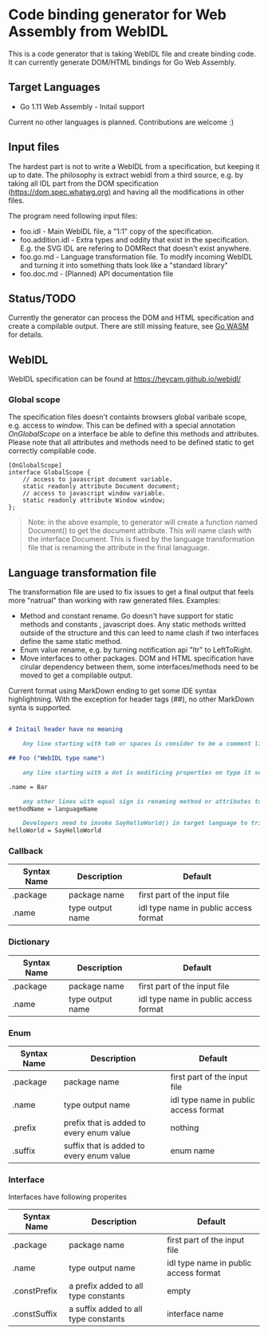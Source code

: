 
# Code binding generator for Web Assembly from WebIDL

This is a code generator that is taking WebIDL file and create binding code.
It can currently generate DOM/HTML bindings for Go Web Assembly.

## Target Languages

* Go 1.11 Web Assembly - Initail support

Current no other languages is planned. Contributions are welcome :)

## Input files

The hardest part is not to write a WebIDL from a specification, but keeping it up to date. The philosophy is extract webidl from a third source, e.g. by taking all IDL part from the DOM specification (<https://dom.spec.whatwg.org)> and having all the modifications in other files.

The program need following input files:

* foo.idl - Main WebIDL file, a "1:1" copy of the specification.
* foo.addition.idl - Extra types and oddity that exist in the specification. E.g. the SVG IDL are refering to DOMRect that doesn't exist anywhere.
* foo.go.md - Language transformation file. To modify incoming WebIDL and turning it into something thats look like a "standard library"
* foo.doc.md - (Planned) API documentation file

## Status/TODO

Currently the generator can process the DOM and HTML specification and create a compilable output. There are still missing feature, see [Go WASM](gowasm.md) for details.

## WebIDL

WebIDL specification can be found at <https://heycam.github.io/webidl/>

### Global scope

The specification files doesn't containts browsers global varibale scope, e.g. access to _window_. This can be defined with a special annotation _OnGlobalScope_ on a interface be able to define this methods and attributes. Please note that all attributes and methods need to be defined static to get correctly compilable code.

```webidl
[OnGlobalScope]
interface GlobalScope {
    // access to javascript document variable.
    static readonly attribute Document document;
    // access to javascript window variable.
    static readonly attribute Window window;
};
```

> Note: in the above example, to generator will create a function named Document() to get the document attribute. This will name clash with the interface Document. This is fixed by the language transformation file that is renaming the attribute in the final lanaguage.

## Language transformation file

The transformation file are used to fix issues to get a final output that feels more "natrual" than working with raw generated files. Examples:

* Method and constant rename. Go doesn't have support for static methods and constants , javascript does. Any static methods writted outside of the structure and this can leed to name clash if two interfaces define the same static method.
* Enum value rename, e.g. by turning notification api "ltr" to LeftToRight.
* Move interfaces to other packages. DOM and HTML specification have cirular dependency between them, some interfaces/methods need to be moved to get a compilable output.

Current format using MarkDown ending to get some IDE syntax highlightning. With the exception for header tags (##), no other MarkDown synta is supported.

```markdown

# Initail header have no meaning

    Any line starting with tab or spaces is consider to be a comment line

## Foo ("WebIDL type name")

    any line starting with a dot is modificing properties on type it self, e.g. rename the type to Bar

.name = Bar

    any other lines with equal sign is renaming method or attributes to target lanaguage name.
methodName = languageName

    Developers need to invoke SayHelloWorld() in target language to trigger helloWorld() in javascript.
helloWorld = SayHelloWorld

```

### Callback

|Syntax Name|Description|Default|
|-----------|-----------|-------|
|.package|package name|first part of the input file|
|.name|type output name|idl type name in public access format|

### Dictionary

|Syntax Name|Description|Default|
|-----------|-----------|-------|
|.package|package name|first part of the input file|
|.name|type output name|idl type name in public access format|

### Enum

|Syntax Name|Description|Default|
|-----------|-----------|-------|
|.package|package name|first part of the input file|
|.name|type output name|idl type name in public access format|
|.prefix|prefix that is added to every enum value|nothing|
|.suffix|suffix that is added to every enum value|enum name|

### Interface

Interfaces have following properites

|Syntax Name|Description|Default|
|-----------|-----------|-------|
|.package|package name|first part of the input file|
|.name|type output name|idl type name in public access format|
|.constPrefix|a prefix added to all type constants|empty|
|.constSuffix|a suffix added to all type constants|interface name|
